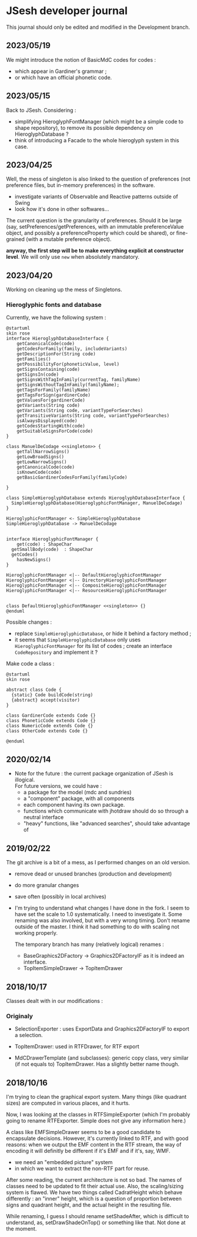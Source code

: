 # JSesh developer journal

This journal should only be edited and modified in the Development branch.

## 2023/05/19

We might introduce the notion of BasicMdC codes for codes :

- which appear in Gardiner's grammar ;
- or which have an official phonetic code.

## 2023/05/15

Back to JSesh. Considering :

- simplifying HieroglyphFontManager (which might be a simple code to shape repository), to remove its possible dependency on HieroglyphDatabase ?
- think of introducing a Facade to the whole hieroglyph system in this case.

## 2023/04/25

Well, the mess of singleton is also linked to the question of preferences (not preference files, but in-memory preferences) in the software. 

- investigate variants of Observable and Reactive patterns outside of Swing
- look how it's done in other softwares...

The current question is the granularity of preferences. Should it be large (say, setPreferences/getPreferences, with an immutable 
preferenceValue object, and possibly a preferenceProperty which could be shared), or fine-grained (with a mutable preference object).


**anyway, the first step will be to make everything explicit at constructor level**. We will only use `new` when absolutely mandatory.


## 2023/04/20

Working on cleaning up the mess of Singletons. 

### Hieroglyphic fonts and database

Currently, we have the following system :

~~~plantuml
@startuml
skin rose
interface HieroglyphDatabaseInterface {
    getCanonicalCode(code)
    getCodesForFamily(family, includeVariants)            
    getDescriptionFor(String code)
    getFamilies()
    getPossibilityFor(phoneticValue, level)
    getSignsContaining(code)
    getSignsIn(code)
    getSignsWithTagInFamily(currentTag, familyName)
    getSignsWithoutTagInFamily(familyName);
    getTagsForFamily(familyName)
    getTagsForSign(gardinerCode)
    getValuesFor(gardinerCode)
    getVariants(String code)
    getVariants(String code, variantTypeForSearches)
    getTransitiveVariants(String code, variantTypeForSearches)
    isAlwaysDisplayed(code)
    getCodesStartingWith(code)
    getSuitableSignsForCode(code)
}

class ManuelDeCodage <<singleton>> {
    getTallNarrowSigns()
    getLowBroadSigns()
    getLowNarrowSigns()
    getCanonicalCode(code)
    isKnownCode(code)
    getBasicGardinerCodesForFamily(familyCode)

}

class SimpleHieroglyphDatabase extends HieroglyphDatabaseInterface {
  SimpleHieroglyphDatabase(HieroglyphicFontManager, ManuelDeCodage)
}

HieroglyphicFontManager <- SimpleHieroglyphDatabase
SimpleHieroglyphDatabase -> ManuelDeCodage


interface HieroglyphicFontManager {
	get(code) : ShapeChar
  getSmallBody(code)  : ShapeChar
  getCodes()	
	hasNewSigns()
} 

HieroglyphicFontManager <|-- DefaultHieroglyphicFontManager 
HieroglyphicFontManager <|-- DirectoryHieroglyphicFontManager
HieroglyphicFontManager <|-- CompositeHieroglyphicFontManager
HieroglyphicFontManager <|-- ResourcesHieroglyphicFontManager 


class DefaultHieroglyphicFontManager <<singleton>> {}
@enduml
~~~

Possible changes :

- replace `SimpleHieroglyphicDatabase`, or hide it behind a factory method  ;
- it seems that `SimpleHieroglyphicDatabase` only uses `HieroglyphicFontManager` for its list of codes ; create an interface `CodeRepository` and implement it ?

Make code a class :

~~~plantuml
@startuml
skin rose

abstract class Code {
  {static} Code buildCode(string)
  {abstract} accept(visitor)
}

class GardinerCode extends Code {}
class PhoneticCode extends Code {}
class NumericCode extends Code {}
class OtherCode extends Code {}

@enduml
~~~

## 2020/02/14

- Note for the future : the current package organization of JSesh is illogical.   
   For future versions, we could have :
  - a package for the model (mdc and sundries)
  - a "component" package, with all components
  - each component having its own package.
  - functions which communicate with jhotdraw should do so through a neutral interface
  - "heavy" functions, like "advanced searches", should take advantage of 
  
## 2019/02/22

The git archive is a bit of a mess, as I performed changes on an old version.

- remove dead or unused branches (production and development)
- do more granular changes
- save often (possibly in local archives)
- I'm trying to understand what changes I have done in the fork. I seem 
  to have set the scale to 1.0 systematically. I need to investigate it.
  Some renaming was also involved, but with a very wrong timing. Don't 
  rename outside of the master. I think it had something to do with scaling not working properly.
  
  The temporary branch has many (relatively logical) renames :
  - BaseGraphics2DFactory -> Graphics2DFactoryIF as it is indeed an interface. 
  - TopItemSimpleDrawer -> TopItemDrawer


  

## 2018/10/17

Classes dealt with in our modifications :

### Originaly 
- SelectionExporter : uses ExportData and Graphics2DFactoryIF to
export a selection. 

- TopItemDrawer: used in RTFDrawer, for RTF export

- MdCDrawerTemplate (and subclasses): generic copy class, very similar (if not equals to) 
   TopItemDrawer. Has a slightly better name though.
   

   

## 2018/10/16

I'm trying to clean the graphical export system.
Many things (like quadrant sizes) are computed 
in various places, and it hurts. 

Now, I was looking at the classes in RTFSimpleExporter
(which I'm probably going to rename RTFExporter. Simple does not give any information here.)

A class like EMFSimpleDrawer seems to be a good candidate to encapsulate decisions.
However, it's currently linked to RTF, and with good reasons:
when we output the EMF content in the RTF stream, the way
of encoding it will definitly be different if 
it's EMF and if it's, say, WMF.

- we need an "embedded picture" system
- in which we want to extract the non-RTF part for reuse.

After some reading, the current architecture is not
so bad. The names of classes need to be updated
to fit their actual use. Also, the scaling/sizing
system is flawed. We have two things called CadratHeight
which behave differently : an "inner" height, which
is a question of proportion between signs and quadrant height,
and the actual height in the resulting file.

While renaming, I guess I should rename setShadeAfter, which 
is difficult to understand, as, setDrawShadeOnTop() or 
something like that. Not done at the moment. 
